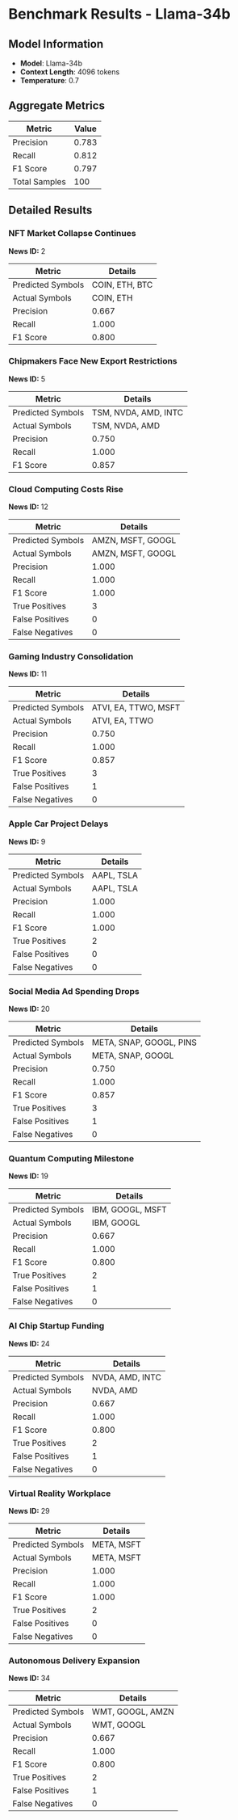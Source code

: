 # Benchmark Results - Llama-34b


## Model Information
- **Model**: Llama-34b
- **Context Length**: 4096 tokens
- **Temperature**: 0.7

## Aggregate Metrics

| Metric | Value |
|--------|----------|
| Precision | 0.783 |
| Recall | 0.812 |
| F1 Score | 0.797 |
| Total Samples | 100 |

## Detailed Results

### NFT Market Collapse Continues

**News ID:** 2

| Metric | Details |
|--------|------------|
| Predicted Symbols | COIN, ETH, BTC |
| Actual Symbols | COIN, ETH |
| Precision | 0.667 |
| Recall | 1.000 |
| F1 Score | 0.800 |

### Chipmakers Face New Export Restrictions

**News ID:** 5

| Metric | Details |
|--------|------------|
| Predicted Symbols | TSM, NVDA, AMD, INTC |
| Actual Symbols | TSM, NVDA, AMD |
| Precision | 0.750 |
| Recall | 1.000 |
| F1 Score | 0.857 |

### Cloud Computing Costs Rise

**News ID:** 12

| Metric | Details |
|--------|------------|
| Predicted Symbols | AMZN, MSFT, GOOGL |
| Actual Symbols | AMZN, MSFT, GOOGL |
| Precision | 1.000 |
| Recall | 1.000 |
| F1 Score | 1.000 |
| True Positives | 3 |
| False Positives | 0 |
| False Negatives | 0 |

### Gaming Industry Consolidation

**News ID:** 11

| Metric | Details |
|--------|------------|
| Predicted Symbols | ATVI, EA, TTWO, MSFT |
| Actual Symbols | ATVI, EA, TTWO |
| Precision | 0.750 |
| Recall | 1.000 |
| F1 Score | 0.857 |
| True Positives | 3 |
| False Positives | 1 |
| False Negatives | 0 |

### Apple Car Project Delays

**News ID:** 9

| Metric | Details |
|--------|------------|
| Predicted Symbols | AAPL, TSLA |
| Actual Symbols | AAPL, TSLA |
| Precision | 1.000 |
| Recall | 1.000 |
| F1 Score | 1.000 |
| True Positives | 2 |
| False Positives | 0 |
| False Negatives | 0 |

### Social Media Ad Spending Drops

**News ID:** 20

| Metric | Details |
|--------|------------|
| Predicted Symbols | META, SNAP, GOOGL, PINS |
| Actual Symbols | META, SNAP, GOOGL |
| Precision | 0.750 |
| Recall | 1.000 |
| F1 Score | 0.857 |
| True Positives | 3 |
| False Positives | 1 |
| False Negatives | 0 |

### Quantum Computing Milestone

**News ID:** 19

| Metric | Details |
|--------|------------|
| Predicted Symbols | IBM, GOOGL, MSFT |
| Actual Symbols | IBM, GOOGL |
| Precision | 0.667 |
| Recall | 1.000 |
| F1 Score | 0.800 |
| True Positives | 2 |
| False Positives | 1 |
| False Negatives | 0 |

### AI Chip Startup Funding

**News ID:** 24

| Metric | Details |
|--------|------------|
| Predicted Symbols | NVDA, AMD, INTC |
| Actual Symbols | NVDA, AMD |
| Precision | 0.667 |
| Recall | 1.000 |
| F1 Score | 0.800 |
| True Positives | 2 |
| False Positives | 1 |
| False Negatives | 0 |

### Virtual Reality Workplace

**News ID:** 29

| Metric | Details |
|--------|------------|
| Predicted Symbols | META, MSFT |
| Actual Symbols | META, MSFT |
| Precision | 1.000 |
| Recall | 1.000 |
| F1 Score | 1.000 |
| True Positives | 2 |
| False Positives | 0 |
| False Negatives | 0 |

### Autonomous Delivery Expansion

**News ID:** 34

| Metric | Details |
|--------|------------|
| Predicted Symbols | WMT, GOOGL, AMZN |
| Actual Symbols | WMT, GOOGL |
| Precision | 0.667 |
| Recall | 1.000 |
| F1 Score | 0.800 |
| True Positives | 2 |
| False Positives | 1 |
| False Negatives | 0 |
